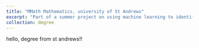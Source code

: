 ```yaml
---
title: "MMath Mathematics, university of St Andrews"
excerpt: "Part of a summer project on using machine learning to identify plant species from drone images. Learned to use pix4dmapper and QGIS to process LIDAR images into an elevation model (DEM), as well as creating an educational resource to help taught Master's students at the University of Glasgow to do the same.<br/><img src='/images/stew_point_cloud.png', width=400>"
collection: degree
---
```


hello, degree from st andrews!!
